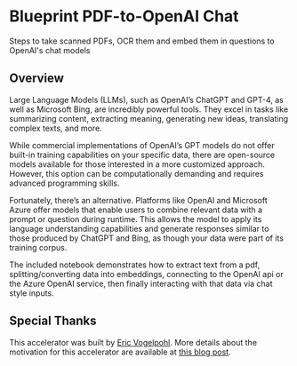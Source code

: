 # Blueprint PDF-to-OpenAI Chat
Steps to take scanned PDFs, OCR them and embed them in questions to OpenAI's chat models

## Overview
Large Language Models (LLMs), such as OpenAI’s ChatGPT and GPT-4, as well as Microsoft Bing, are incredibly powerful tools. They excel in tasks like summarizing content, extracting meaning, generating new ideas, translating complex texts, and more.

While commercial implementations of OpenAI’s GPT models do not offer built-in training capabilities on your specific data, there are open-source models available for those interested in a more customized approach. However, this option can be computationally demanding and requires advanced programming skills.

Fortunately, there’s an alternative. Platforms like OpenAI and Microsoft Azure offer models that enable users to combine relevant data with a prompt or question during runtime. This allows the model to apply its language understanding capabilities and generate responses similar to those produced by ChatGPT and Bing, as though your data were part of its training corpus.

The included notebook demonstrates how to extract text from a pdf, splitting/converting data into embeddings, connecting to the OpenAI api or the Azure OpenAI service, then finally interacting with that data via chat style inputs.

## Special Thanks
This accelerator was built by [Eric Vogelpohl](https://github.com/Evogelpohl). More details about the motivation for this accelerator are available at [this blog post](https://medium.com/@EricVogelpohl/your-data-and-chatgpt-e1d6c1f050eb).
